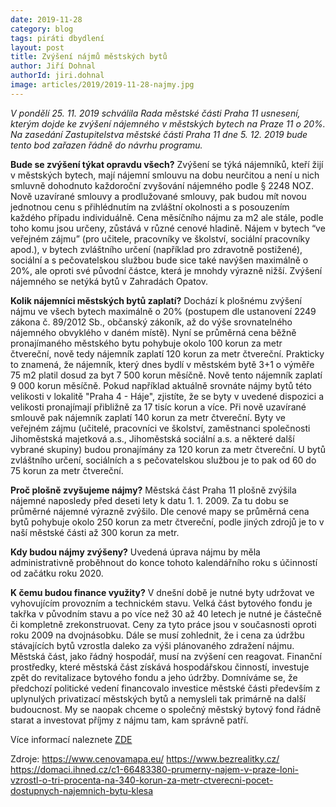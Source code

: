 ```yaml
---
date: 2019-11-28
category: blog
tags: piráti dbydlení
layout: post
title: Zvýšení nájmů městských bytů
author: Jiří Dohnal
authorId: jiri.dohnal
image: articles/2019/2019-11-28-najmy.jpg
---
```


*V pondělí 25. 11. 2019 schválila Rada městské části Praha 11 usnesení, kterým dojde ke zvýšení nájemného v městských bytech na Praze 11 o 20%. Na zasedání Zastupitelstva městské části Praha 11 dne 5. 12. 2019 bude tento bod zařazen řádně do návrhu programu.*

**Bude se zvýšení týkat opravdu všech?**
Zvýšení se týká nájemníků, kteří žijí v městských bytech, mají nájemní smlouvu na dobu neurčitou a není u nich smluvně dohodnuto každoroční zvyšování nájemného podle § 2248 NOZ. Nově uzavírané smlouvy a prodlužované smlouvy, pak budou mít novou jednotnou cenu s přihlédnutím na zvláštní okolnosti a s posouzením každého případu individuálně.
Cena měsíčního nájmu za m2 ale stále, podle toho komu jsou určeny, zůstává v různé cenové hladině. Nájem v bytech “ve veřejném zájmu” (pro učitele, pracovníky ve školství, sociální pracovníky apod.), v bytech zvláštního určení (například pro zdravotně postižené), sociální a s pečovatelskou službou bude sice také navýšen maximálně o 20%, ale oproti své původní částce, která je mnohdy výrazně nižší. Zvýšení nájemného se netýká bytů v Zahradách Opatov.

**Kolik nájemníci městských bytů zaplatí?**
Dochází k plošnému zvýšení nájmu ve všech bytech maximálně o 20% (postupem dle ustanovení 2249 zákona č. 89/2012 Sb., občanský zákoník, až do výše srovnatelného nájemného obvyklého v daném místě). Nyní se průměrná cena běžně pronajímaného městského bytu pohybuje okolo 100 korun za metr čtvereční, nově tedy nájemník zaplatí 120 korun za metr čtvereční. Prakticky to znamená, že nájemník, který dnes bydlí v městském bytě 3+1 o výměře 75 m2 platil dosud za byt 7 500 korun měsíčně. Nově tento nájemník zaplatí 9 000 korun měsíčně. Pokud například aktuálně srovnáte nájmy bytů této velikosti v lokalitě "Praha 4 - Háje", zjistíte, že se byty v uvedené dispozici a velikosti pronajímají přibližně za 17 tisíc korun a více.
Při nově uzavírané smlouvě pak nájemník zaplatí 140 korun za metr čtvereční. Byty ve veřejném zájmu (učitelé, pracovníci ve školství, zaměstnanci společnosti Jihoměstská majetková a.s., Jihoměstská sociální a.s. a některé další vybrané skupiny) budou pronajímány za 120 korun za metr čtvereční. U bytů zvláštního určení, sociálních a s pečovatelskou službou je to pak od 60 do 75 korun za metr čtvereční. 

**Proč plošně zvyšujeme nájmy?**
Městská část Praha 11 plošně zvýšila nájemné naposledy před deseti lety k datu 1. 1. 2009. Za tu dobu se průměrné nájemné výrazně zvýšilo. Dle cenové mapy se průměrná cena bytů pohybuje okolo 250 korun za metr čtvereční, podle jiných zdrojů je to v naší městské části až 300 korun za metr.

**Kdy budou nájmy zvýšeny?**
Uvedená úprava nájmu by měla administrativně proběhnout do konce tohoto kalendářního roku s účinností od začátku roku 2020.

**K čemu budou finance využity?**
V dnešní době je nutné byty udržovat ve vyhovujícím provozním a technickém stavu. Velká část bytového fondu je takřka v původním stavu a po více než 30 až 40 letech je nutné je částečně či kompletně zrekonstruovat. Ceny za tyto práce jsou v současnosti oproti roku 2009 na dvojnásobku. Dále se musí zohlednit, že i cena za údržbu stávajících bytů vzrostla daleko za výši plánovaného zdražení nájmu. Městská část, jako řádný hospodář, musí na zvýšení cen reagovat. Finanční prostředky, které městská část získává hospodářskou činností, investuje zpět do revitalizace bytového fondu a jeho údržby.
Domníváme se, že předchozí politické vedení financovalo investice městské části především z uplynulých privatizací městských bytů a nemysleli tak primárně na další budoucnost. My se naopak chceme o společný městský bytový fond řádně starat a investovat příjmy z nájmu tam, kam správně patří.


Více informací naleznete [ZDE](https://www.praha11.cz/)

Zdroje:
https://www.cenovamapa.eu/
https://www.bezrealitky.cz/
https://domaci.ihned.cz/c1-66483380-prumerny-najem-v-praze-loni-vzrostl-o-tri-procenta-na-340-korun-za-metr-ctverecni-pocet-dostupnych-najemnich-bytu-klesa
